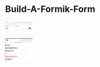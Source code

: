 # Build-A-Formik-Form

### <div align="left"><img src= "Formik1.jpg" width='88'/></div>

### <div align="left"><img src= "Formik2.jpg" width='88'/></div>
